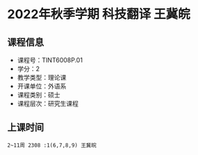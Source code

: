 # 2022年秋季学期 科技翻译 王冀皖






## 课程信息

- 课程号：TINT6008P.01
- 学分：2
- 教学类型：理论课
- 开课单位：外语系
- 课程类别：硕士
- 课程层次：研究生课程

## 上课时间

```
2~11周 2308 :1(6,7,8,9) 王冀皖
```

